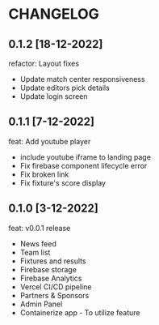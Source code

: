 # CHANGELOG

## 0.1.2 [18-12-2022]

refactor: Layout fixes

- Update match center responsiveness
- Update editors pick details
- Update login screen

## 0.1.1 [7-12-2022]

feat: Add youtube player

- include youtube iframe to landing page
- Fix firebase component lifecycle error
- Fix broken link
- Fix fixture's score display

## 0.1.0 [3-12-2022]

feat: v0.0.1 release

- News feed
- Team list
- Fixtures and results
- Firebase storage
- Firebase Analytics
- Vercel CI/CD pipeline
- Partners & Sponsors
- Admin Panel
- Containerize app - To utilize feature
